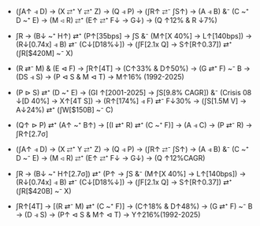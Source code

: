 - (∫A↑ ⫣ D) → (X ⇄⁺ Y ⇄⁺ Z) → (Q ⫣ P) → (∫R↑ ⇄⁻ ∫S↑) → (A ⫣ B) &⁻ (C ~⁺ D ~⁺ E) → (M ⊲ R) ⇄⁺ (E↑ ⇄⁺ F↓ → G↓) → (Q ↑12% & R ↓7%)
- ∫R → (B↓ ~⁺ H↑) ⇄⁺ (P↑[35bps] → ∫S &⁻ (M↑[X 40%] → L↑[140bps]) → (R↓[0.74x] ⫣ B) ⇄⁻ (C↓[D18%↓]) → (∫F[2.1x Q] → S↑[R↑0.37]) ⇄⁺ (∫R[$420M] ~⁻ X)
- (R ⇄⁻ M) & (E ⊲ F) → ∫R↑[4T] → (C↑33% & D↑50%) → (G ⇄⁺ F) ~⁻ B → (DS ⫣ S) → (P ⊲ S & M ⊲ T) → M↑16% (1992-2025)
- (P ⊳ S) ⇄⁺ (D ~⁺ E) → (GI ↑[2001-2025] → ∫S[9.8% CAGR]) &⁻ (Crisis 08 ↓[D 40%] → X↑[4T S]) → (R↑[174%] ⫣ F) ⇄⁻ F↓30% → (∫S[1.5M V] → A↓24%) ⇄⁺ (∫W[$150B] ~⁻ C)
- (Q↑ ⊳ P) ⇄⁺ (A↑ ~⁺ B↑) → [(I ⇄⁺ R) ⇄⁺ (C ~⁺ F)] → (A ⫣ C) → (P ⇄⁻ R) → ∫R↑[2.7σ]


- (∫A↑ ⫣ D) → (X ⇄⁺ Y ⇄⁺ Z) → (Q ⫣ P) → (∫R↑ ⇄⁻ ∫S↑) → (A ⫣ B) &⁻ (C ~⁺ D ~⁻ E) → (M ⊲ R) ⇄⁺ (E↑ ⇄⁺ F↓ → G↓) → (Q ↑12%CAGR)
- ∫R → (B↓ ~⁺ H↑[2.7σ]) ⇄⁺ (P↑ → ∫S &⁻ (M↑[X 40%] → L↑[140bps]) → (R↓[0.74x] ⫣ B) ⇄⁻ (C↓[D18%↓]) → (∫F[2.1x Q] → S↑[R↑0.37]) ⇄⁺ (∫R[$420B] ~⁻ X)
- ∫R↑[4T] → [(R ⇄⁻ M) ⇄⁺ (C ~⁺ F)] → (C↑18% & D↑48%) → (G ⇄⁺ F) ~⁻ B → (D ⫣ S) → (P↑ ⊲ S & M↑ ⊲ T) → Y↑216%(1992-2025)
